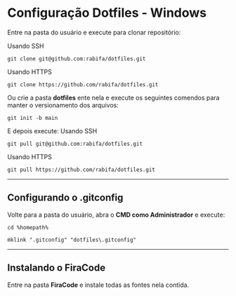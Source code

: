 # Configuração Dotfiles - Windows

Entre na pasta do usuário e execute para clonar repositório:


Usando SSH
```
git clone git@github.com:rabifa/dotfiles.git 
```

Usando HTTPS
```
git clone https://github.com/rabifa/dotfiles.git
```

Ou crie a pasta **dotfiles** ente nela e execute os seguintes comendos para manter o versionamento dos arquivos:

```
git init -b main
```
E depois execute:
Usando SSH
```
git pull git@github.com:rabifa/dotfiles.git 
```

Usando HTTPS
```
git pull https://github.com/rabifa/dotfiles.git
```
---
## Configurando o .gitconfig

Volte para a pasta do usuário, abra o **CMD como Administrador** e execute:

```
cd %homepath%

mklink ".gitconfig" "dotfiles\.gitconfig"
```

---
## Instalando o FiraCode

Entre na pasta **FiraCode** e instale todas as fontes nela contida.